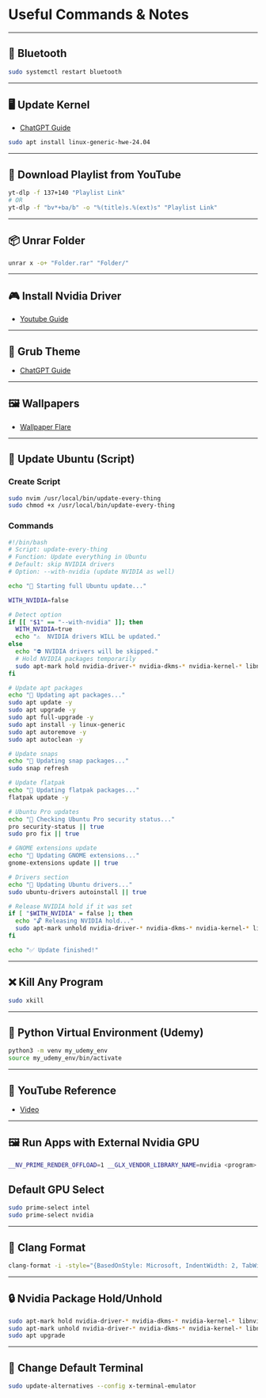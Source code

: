 # Useful Commands & Notes

---

## 🔵 Bluetooth

```bash
sudo systemctl restart bluetooth
```

---

## 🖥️ Update Kernel

- [ChatGPT Guide](https://chatgpt.com/share/6815b8d8-f12c-8005-b86c-1bc0d85cfa44)

```bash
sudo apt install linux-generic-hwe-24.04
```

---

## 🎵 Download Playlist from YouTube

```bash
yt-dlp -f 137+140 "Playlist Link"
# OR
yt-dlp -f "bv*+ba/b" -o "%(title)s.%(ext)s" "Playlist Link"
```

---

## 📦 Unrar Folder

```bash
unrar x -o+ "Folder.rar" "Folder/"
```

---

## 🎮 Install Nvidia Driver

- [Youtube Guide](https://youtu.be/9Ff9tl-32Wk?si=86SYqIQckN9Hu6PQ)

---

## 🎨 Grub Theme

- [ChatGPT Guide](https://chatgpt.com/share/6813040f-40f0-8003-9f3f-74d279ae0971)

---

## 🖼️ Wallpapers

- [Wallpaper Flare](https://www.wallpaperflare.com/sasuke-and-naruto-digital-wallpaper-uzumaki-naruto-uchiha-sasuke-wallpaper-puhqu/download/2560x1440)

---

## 🔄 Update Ubuntu (Script)

### Create Script

```bash
sudo nvim /usr/local/bin/update-every-thing
sudo chmod +x /usr/local/bin/update-every-thing
```

### Commands

```bash
#!/bin/bash
# Script: update-every-thing
# Function: Update everything in Ubuntu
# Default: skip NVIDIA drivers
# Option: --with-nvidia (update NVIDIA as well)

echo "🚀 Starting full Ubuntu update..."

WITH_NVIDIA=false

# Detect option
if [[ "$1" == "--with-nvidia" ]]; then
  WITH_NVIDIA=true
  echo "⚠️  NVIDIA drivers WILL be updated."
else
  echo "⛔ NVIDIA drivers will be skipped."
  # Hold NVIDIA packages temporarily
  sudo apt-mark hold nvidia-driver-* nvidia-dkms-* nvidia-kernel-* libnvidia-* >/dev/null 2>&1
fi

# Update apt packages
echo "🔄 Updating apt packages..."
sudo apt update -y
sudo apt upgrade -y
sudo apt full-upgrade -y
sudo apt install -y linux-generic
sudo apt autoremove -y
sudo apt autoclean -y

# Update snaps
echo "🔄 Updating snap packages..."
sudo snap refresh

# Update flatpak
echo "🔄 Updating flatpak packages..."
flatpak update -y

# Ubuntu Pro updates
echo "🔄 Checking Ubuntu Pro security status..."
pro security-status || true
sudo pro fix || true

# GNOME extensions update
echo "🔄 Updating GNOME extensions..."
gnome-extensions update || true

# Drivers section
echo "🔄 Updating Ubuntu drivers..."
sudo ubuntu-drivers autoinstall || true

# Release NVIDIA hold if it was set
if [ "$WITH_NVIDIA" = false ]; then
  echo "🔓 Releasing NVIDIA hold..."
  sudo apt-mark unhold nvidia-driver-* nvidia-dkms-* nvidia-kernel-* libnvidia-* >/dev/null 2>&1
fi

echo "✅ Update finished!"

```

---

## ❌ Kill Any Program

```bash
sudo xkill
```

---

## 🐍 Python Virtual Environment (Udemy)

```bash
python3 -m venv my_udemy_env
source my_udemy_env/bin/activate
```

---

## 🎥 YouTube Reference

- [Video](https://www.youtube.com/watch?v=gq-PYZRmRF4)

---

## 🖼️ Run Apps with External Nvidia GPU

```bash
__NV_PRIME_RENDER_OFFLOAD=1 __GLX_VENDOR_LIBRARY_NAME=nvidia <program>
```

## Default GPU Select

```bash
sudo prime-select intel
sudo prime-select nvidia
```

---

## 📝 Clang Format

```bash
clang-format -i -style="{BasedOnStyle: Microsoft, IndentWidth: 2, TabWidth: 2, UseTab: Never}" testing.c
```

---

## 🔒 Nvidia Package Hold/Unhold

```bash
sudo apt-mark hold nvidia-driver-* nvidia-dkms-* nvidia-kernel-* libnvidia-*
sudo apt-mark unhold nvidia-driver-* nvidia-dkms-* nvidia-kernel-* libnvidia-*
sudo apt upgrade
```

---

## 🔄 Change Default Terminal

```bash
sudo update-alternatives --config x-terminal-emulator
```
